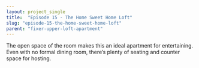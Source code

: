 ```yaml
---
layout: project_single
title:  "Episode 15 - The Home Sweet Home Loft"
slug: "episode-15-the-home-sweet-home-loft"
parent: "fixer-upper-loft-apartment"
---
```

The open space of the room makes this an ideal apartment for entertaining. Even with no formal dining room, there’s plenty of seating and counter space for hosting.